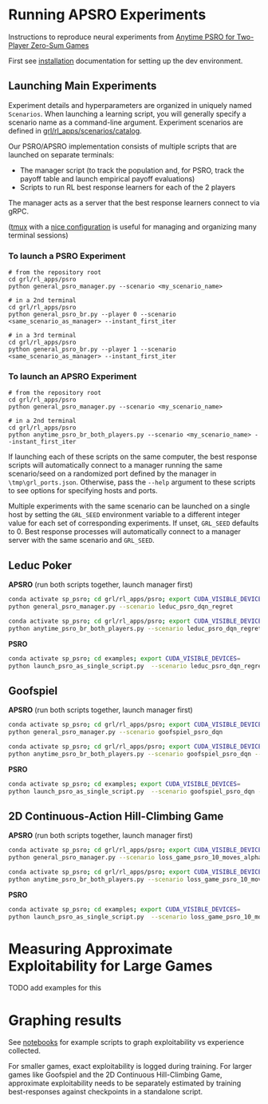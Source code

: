 # Running APSRO Experiments

Instructions to reproduce neural experiments from [Anytime PSRO for Two-Player Zero-Sum Games](https://arxiv.org/abs/2201.07700)

First see [installation](/docs/install.md) documentation for setting up the dev environment.


## Launching Main Experiments

Experiment details and hyperparameters are organized in uniquely named `Scenarios`. When launching a learning script, you will generally specify a scenario name as a command-line argument. Experiment scenarios are defined in [grl/rl_apps/scenarios/catalog](/grl/rl_apps/scenarios/catalog).

Our PSRO/APSRO implementation consists of multiple scripts that are launched on separate terminals:
- The manager script (to track the population and, for PSRO, track the payoff table and launch empirical payoff evaluations)
- Scripts to run RL best response learners for each of the 2 players

The manager acts as a server that the best response learners connect to via gRPC.

([tmux](https://github.com/tmux/tmux/wiki) with a [nice configuration](https://github.com/gpakosz/.tmux) is useful for managing and organizing many terminal sessions)

### To launch a PSRO Experiment
```shell
# from the repository root
cd grl/rl_apps/psro
python general_psro_manager.py --scenario <my_scenario_name>
```
```shell
# in a 2nd terminal
cd grl/rl_apps/psro
python general_psro_br.py --player 0 --scenario <same_scenario_as_manager> --instant_first_iter
```
```shell
# in a 3rd terminal
cd grl/rl_apps/psro
python general_psro_br.py --player 1 --scenario <same_scenario_as_manager> --instant_first_iter
``` 

### To launch an APSRO Experiment
```shell
# from the repository root
cd grl/rl_apps/psro
python general_psro_manager.py --scenario <my_scenario_name>
```
```shell
# in a 2nd terminal
cd grl/rl_apps/psro
python anytime_psro_br_both_players.py --scenario <my_scenario_name> --instant_first_iter
```



If launching each of these scripts on the same computer, the best response scripts will automatically connect to a manager running the same scenario/seed  on a randomized port defined by the manager in `\tmp\grl_ports.json`. Otherwise, pass the `--help` argument to these scripts to see options for specifying hosts and ports. 

Multiple experiments with the same scenario can be launched on a single host by setting the `GRL_SEED` environment variable to a different integer value for each set of corresponding experiments. If unset, `GRL_SEED` defaults to 0. Best response processes will automatically connect to a manager server with the same scenario and `GRL_SEED`.


## Leduc Poker
**APSRO** (run both scripts together, launch manager first)
```bash
conda activate sp_psro; cd grl/rl_apps/psro; export CUDA_VISIBLE_DEVICES=
python general_psro_manager.py --scenario leduc_psro_dqn_regret
```
```bash
conda activate sp_psro; cd grl/rl_apps/psro; export CUDA_VISIBLE_DEVICES=
python anytime_psro_br_both_players.py --scenario leduc_psro_dqn_regret --instant_first_iter
```



**PSRO**
```bash
conda activate sp_psro; cd examples; export CUDA_VISIBLE_DEVICES=
python launch_psro_as_single_script.py  --scenario leduc_psro_dqn_regret --instant_first_iter
```


## Goofspiel
**APSRO** (run both scripts together, launch manager first)
```bash
conda activate sp_psro; cd grl/rl_apps/psro; export CUDA_VISIBLE_DEVICES=
python general_psro_manager.py --scenario goofspiel_psro_dqn
```
```bash
conda activate sp_psro; cd grl/rl_apps/psro; export CUDA_VISIBLE_DEVICES=
python anytime_psro_br_both_players.py --scenario goofspiel_psro_dqn --instant_first_iter
```


**PSRO**
```bash
conda activate sp_psro; cd examples; export CUDA_VISIBLE_DEVICES=
python launch_psro_as_single_script.py  --scenario goofspiel_psro_dqn --instant_first_iter
```


## 2D Continuous-Action Hill-Climbing Game
**APSRO** (run both scripts together, launch manager first)
```bash
conda activate sp_psro; cd grl/rl_apps/psro; export CUDA_VISIBLE_DEVICES=
python general_psro_manager.py --scenario loss_game_psro_10_moves_alpha_2.7
```
```bash
conda activate sp_psro; cd grl/rl_apps/psro; export CUDA_VISIBLE_DEVICES=
python anytime_psro_br_both_players.py --scenario loss_game_psro_10_moves_alpha_2.7 --instant_first_iter
```

**PSRO**
```bash
conda activate sp_psro; cd examples; export CUDA_VISIBLE_DEVICES=
python launch_psro_as_single_script.py  --scenario loss_game_psro_10_moves_alpha_2.7 --instant_first_iter
```


# Measuring Approximate Exploitability for Large Games
TODO add examples for this

# Graphing results 
See [notebooks](/notebooks) for example scripts to graph exploitability vs experience collected. 

For smaller games, exact exploitability is logged during training. For larger games like Goofspiel and the 2D Continuous Hill-Climbing Game, approximate exploitability needs to be separately estimated by training best-responses against checkpoints in a standalone script. 
